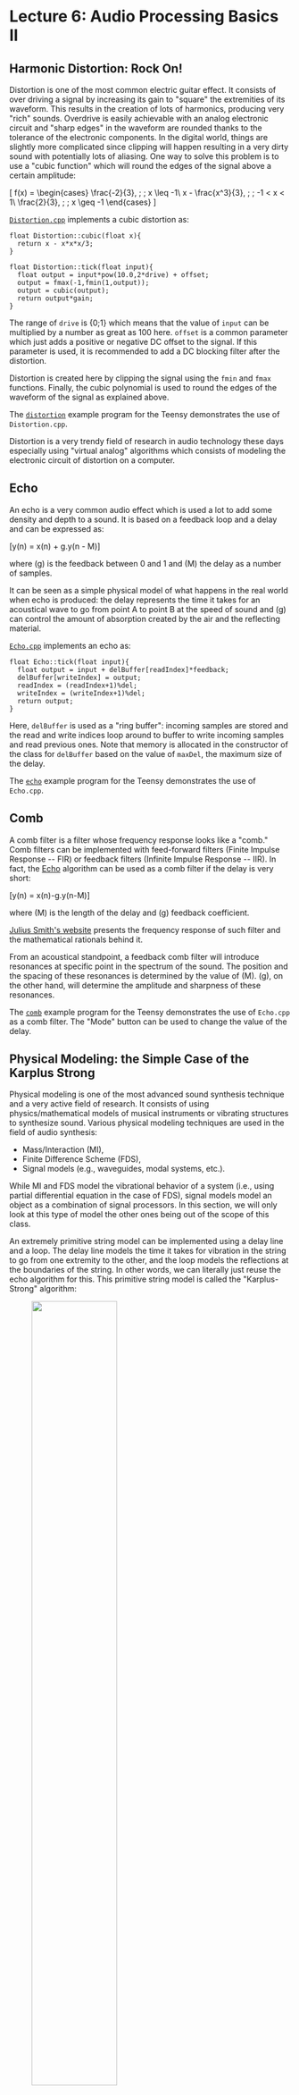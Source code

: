 # Lecture 6: Audio Processing Basics II

## Harmonic Distortion: Rock On!

Distortion is one of the most common electric guitar effect. It consists of over driving a signal by increasing its gain to "square" the extremities of its waveform. This results in the creation of lots of harmonics, producing very "rich" sounds. Overdrive is easily achievable with an analog electronic circuit and "sharp edges" in the waveform are rounded thanks to the tolerance of the electronic components. In the digital world, things are slightly more complicated since clipping will happen resulting in a very dirty sound with potentially lots of aliasing. One way to solve this problem is to use a "cubic function" which will round the edges of the signal above a certain amplitude:

\[
f(x) = 
\begin{cases}
\frac{-2}{3}, \; \; x \leq -1\\
x - \frac{x^3}{3}, \; \; -1 < x < 1\\
\frac{2}{3}, \; \; x \geq -1
\end{cases}
\] 

[`Distortion.cpp`](https://github.com/grame-cncm/embaudio/blob/master/examples/teensy/libraries/mydsp/src/Distortion.cpp) implements a cubic distortion as:

```
float Distortion::cubic(float x){
  return x - x*x*x/3;
}
    
float Distortion::tick(float input){
  float output = input*pow(10.0,2*drive) + offset;
  output = fmax(-1,fmin(1,output));
  output = cubic(output);
  return output*gain;
}
```

The range of `drive` is {0;1} which means that the value of `input` can be multiplied by a number as great as 100 here. `offset` is a common parameter which just adds a positive or negative DC offset to the signal. If this parameter is used, it is recommended to add a DC blocking filter after the distortion. 

Distortion is created here by clipping the signal using the `fmin` and `fmax` functions. Finally, the cubic polynomial is used to round the edges of the waveform of the signal as explained above. 

The [`distortion`](https://github.com/grame-cncm/embaudio/tree/master/examples/teensy/projects/distortion) example program for the Teensy demonstrates the use of `Distortion.cpp`.

Distortion is a very trendy field of research in audio technology these days especially using "virtual analog" algorithms which consists of modeling the electronic circuit of distortion on a computer.

## Echo

An echo is a very common audio effect which is used a lot to add some density and depth to a sound. It is based on a feedback loop and a delay and can be expressed as:

\[y(n) = x(n) + g.y(n - M)\]

where \(g\) is the feedback between 0 and 1 and \(M\) the delay as a number of samples.

It can be seen as a simple physical model of what happens in the real world when echo is produced: the delay represents the time it takes for an acoustical wave to go from point A to point B at the speed of sound and \(g\) can control the amount of absorption created by the air and the reflecting material.

[`Echo.cpp`](https://github.com/grame-cncm/embaudio/blob/master/examples/teensy/libraries/mydsp/src/Echo.cpp) implements an echo as:

```
float Echo::tick(float input){
  float output = input + delBuffer[readIndex]*feedback;
  delBuffer[writeIndex] = output;
  readIndex = (readIndex+1)%del;
  writeIndex = (writeIndex+1)%del;
  return output;
}
```

Here, `delBuffer` is used as a "ring buffer": incoming samples are stored and the read and write indices loop around to buffer to write incoming samples and read previous ones. Note that memory is allocated in the constructor of the class for `delBuffer` based on the value of `maxDel`, the maximum size of the delay.

The [`echo`](https://github.com/grame-cncm/embaudio/tree/master/examples/teensy/projects/echo) example program for the Teensy demonstrates the use of `Echo.cpp`.

## Comb

A comb filter is a filter whose frequency response looks like a "comb." Comb filters can be implemented with feed-forward filters (Finite Impulse Response -- FIR) or feedback filters (Infinite Impulse Response -- IIR). In fact, the [Echo](#echo) algorithm can be used as a comb filter if the delay is very short:

\[y(n) = x(n)-g.y(n-M)\]

where \(M\) is the length of the delay and \(g\) feedback coefficient. 

[Julius Smith's website](https://ccrma.stanford.edu/~jos/pasp/Feedback_Comb_Filter_Amplitude.html) presents the frequency response of such filter and the mathematical rationals behind it. 

From an acoustical standpoint, a feedback comb filter will introduce resonances at specific point in the spectrum of the sound. The position and the spacing of these resonances is determined by the value of \(M\). \(g\), on the other hand, will determine the amplitude and sharpness of these resonances. 

The [`comb`](https://github.com/grame-cncm/embaudio/tree/master/examples/teensy/projects/comb) example program for the Teensy demonstrates the use of `Echo.cpp` as a comb filter. The "Mode" button can be used to change the value of the delay.

## Physical Modeling: the Simple Case of the Karplus Strong

Physical modeling is one of the most advanced sound synthesis technique and a very active field of research. It consists of using physics/mathematical models of musical instruments or vibrating structures to synthesize sound. Various physical modeling techniques are used in the field of audio synthesis:

* Mass/Interaction (MI),
* Finite Difference Scheme (FDS),
* Signal models (e.g., waveguides, modal systems, etc.). 

While MI and FDS model the vibrational behavior of a system (i.e., using partial differential equation in the case of FDS), signal models model an object as a combination of signal processors. In this section, we will only look at this type of model the other ones being out of the scope of this class.

An extremely primitive string model can be implemented using a delay line and a loop. The delay line models the time it takes for vibration in the string to go from one extremity to the other, and the loop models the reflections at the boundaries of the string. In other words, we can literally just reuse the echo algorithm for this. This primitive string model is called the "Karplus-Strong" algorithm:

<figure>
<img src="img/karplus.svg" class="mx-auto d-block" width="60%">
<figcaption><center>Karplus-Strong Algorithm (Source: <a href="https://en.wikipedia.org/wiki/Karplus%E2%80%93Strong_string_synthesis#/media/File:Karplus-strong-schematic.svg">Wikipedia</a>)</center></figcaption>
</figure>

The Karplus-Strong algorithm is typically implemented as:

\[y(n) = x(n) + \alpha\frac{y(n-L) + y(n-L-1)}{2}\]

where:

* \(x(n)\) is the input signal (typically an dirac or a noise burst),
* \(\alpha\) is the feedback coefficient (or dispersion coefficient, in that case),
* \(L\) is the length of the delay and hence, the length of the string.

\(\frac{y(n-L) + y(n-L-1)}{2}\) can be seen as a one zero filter implementing a lowpass. It models the fact that high frequencies are absorbed faster than low frequencies at the extremities of a string. 

The length of the delay \(L\) can be controlled as a frequency using the following formula: \(L = fs/f\) where \(f\) is the desired frequency.

At the very least, the system must be excited by a dirac (i.e., a simple impulse going from 1 to 0). The quality of the generated sound can be significantly improved if a noise impulse is used though. 

[`KS.cpp`](https://github.com/grame-cncm/embaudio/blob/master/examples/teensy/libraries/mydsp/src/KS.cpp) implements a basic Karplus-Strong algorithm:

```
float KS::tick(){
  float excitation;
  if(trig){
    excitation = 1.0;
    trig = false;
  }
  else{
    excitation = 0.0;
  }
  float output = excitation + oneZero(delBuffer[readIndex])*feedback;
  delBuffer[writeIndex] = output;
  readIndex = (readIndex+1)%del;
  writeIndex = (writeIndex+1)%del;
  return output;
}
``` 

with:

```
float KS::oneZero(float x){
  float output = (x + zeroDel)*0.5; 
  zeroDel = output;
  return output;
}
```

The examples folder of the course repository hosts [a simple Teensy program](https://github.com/grame-cncm/embaudio/tree/master/examples/teensy/projects/ks) illustrating the use of `KS.cpp`.

Note that this algorithm could be improved in many ways. In particular, the fact that the delay length is currently expressed as an integer can result in frequency mismatches at high frequencies. In other words, our current string is out of tune. This could be fixed using [fractional delay](https://ccrma.stanford.edu/~jos/Interpolation/Welcome.html).

In practice, the Karplus-Strong algorithm is not a physical model per se and is just a simplification of the [ideal string wave equation](https://ccrma.stanford.edu/~jos/pasp/Digital_Waveguide_Models.html). More advanced signal models can be implemented using waveguides.

Waveguide physical modeling has been extensively used in modern synthesizers to synthesize the sound of acoustic instruments. Julius O. Smith (Stanford professor) is the father of waveguide physical modeling. 

<!--
## Flanger

Flanger could be a bonus if we manage to fix it...

-->

## Exercises

### Smoothing

In most cases, DSP parameters are executed at control rate. Moreover, the resolution of the value used to configure parameters is much lower than that of audio samples since it might come from a Graphical User Interface (GUI), a low resolution sensor ADC (e.g., arduino), etc. For all these reasons, changing the value of a DSP parameter will often result in a "click"/discontinuity. A common way to prevent this from happening is to interpolate between the values of the parameter using a "leaky integrator." In signal processing, this can be easily implemented using a normalized one pole lowpass filter: 

\[y(n) = (1-s)x(n) + sy(n-1)\]

where \(s\) is the value of the pole and is typically set to 0.999 for optimal results.

Modify the [crazy-saw](https://github.com/grame-cncm/embaudio/tree/master/examples/teensy/projects/crazy-saw) example by "smoothing" the value of the frequency parameter by implementing the filter above with \(s=0.999\). Then slow down the rate at which frequency is being changed so that only two new values are generated per second. The result should sound quite funny :).

**Solution:**

In addition to `Smooth.cpp` and `Smooth.h`, in `Phasor.h`:

```
  int samplingRate;
  Smooth smooth;
};
```

and `Phasor.cpp`:

```
float Phasor::tick(){
  float currentSample = phasor;
  phasor += smooth.tick(phasorDelta);
  phasor = phasor - std::floor(phasor);
  return currentSample;
}
```

### Smoothing Potentiometer Values

Try to use the smoothing function that you implemented in the previous step to smooth sensor values coming from a potential potentiometer controlling some parameter of one of the Teensy examples. The main idea is to get rid of sound artifacts when making abrupt changes in potentiometers.

